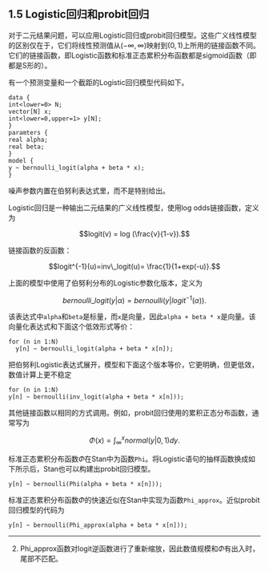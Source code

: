 ## 1.5 Logistic回归和probit回归

对于二元结果问题，可以应用Logistic回归或probit回归模型。这些广义线性模型的区别仅在于，它们将线性预测值从$(-\infty, \infty)$映射到$(0,1)$上所用的链接函数不同。它们的链接函数，即Logistic函数和标准正态累积分布函数都是sigmoid函数（即都是S形的）。 

有一个预测变量和一个截距的Logistic回归模型代码如下。

```
data { 
int<lower=0> N; 
vector[N] x; 
int<lower=0,upper=1> y[N]; 
} 
paramters { 
real alpha;
real beta; 
} 
model { 
y ~ bernoulli_logit(alpha + beta * x); 
} 
```

噪声参数内置在伯努利表达式里，而不是特别给出。

Logistic回归是一种输出二元结果的广义线性模型，使用log odds链接函数，定义为  

$$logit(v) = log (\frac{v}{1-v}).$$
  
链接函数的反函数： 

$$logit^{-1}(u)=inv\_logit(u)= \frac{1}{1+exp(-u)}.$$

上面的模型中使用了伯努利分布的Logistic参数化版本，定义为 

$$ bernoulli\_logit (y | \alpha) = bernoulli (y | logit^{−1}(\alpha)).$$

该表达式中`alpha`和`beta`是标量，而`x`是向量，因此`alpha + beta * x`是向量。该向量化表达式和下面这个低效形式等价：

``` 
for (n in 1:N) 
  y[n] ~ bernoulli_logit(alpha + beta * x[n]); 
```

把伯努利Logistic表达式展开，模型和下面这个版本等价，它更明确，但更低效，数值计算上更不稳定

```
for (n in 1:N) 
y[n] ~ bernoulli(inv_logit(alpha + beta * x[n])); 
```

其他链接函数以相同的方式调用。例如，probit回归使用的累积正态分布函数，通常写为

$$\Phi(x) = \int_{\infty}^x normal(y|0,1) dy.$$

标准正态累积分布函数$\Phi$在Stan中为函数`Phi`。将Logistic语句的抽样函数换成如下所示后，Stan也可以构建出probit回归模型。

```
y[n] ~ bernoulli(Phi(alpha + beta * x[n]));
```

标准正态累积分布函数$\Phi$的快速近似在Stan中实现为函数`Phi_approx`。近似probit回归模型的代码为
```
y[n] ~ bernoulli(Phi_approx(alpha + beta * x[n]));
``` 

---------------------

2. Phi_approx函数对logit逆函数进行了重新缩放，因此数值规模和$\Phi$有出入时，尾部不匹配。